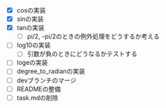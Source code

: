 - [x] cosの実装
- [x] sinの実装
- [x] tanの実装
	- [ ] pi/2, -pi/2のときの例外処理をどうするか考える
- [ ] log10の実装
	- [ ] 引数が負のときにどうなるかテストする
- [ ] logeの実装
- [ ] degree_to_radianの実装
- [ ] devブランチのマージ
- [ ] READMEの整備
- [ ] task.mdの削除
